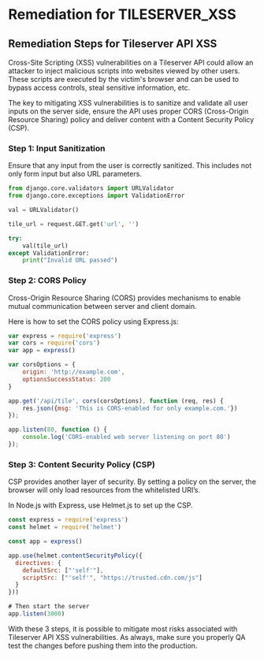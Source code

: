 # Remediation for TILESERVER_XSS

## Remediation Steps for Tileserver API XSS

Cross-Site Scripting (XSS) vulnerabilities on a Tileserver API could allow an attacker to inject malicious scripts into websites viewed by other users. These scripts are executed by the victim's browser and can be used to bypass access controls, steal sensitive information, etc. 

The key to mitigating XSS vulnerabilities is to sanitize and validate all user inputs on the server side, ensure the API uses proper CORS (Cross-Origin Resource Sharing) policy and deliver content with a Content Security Policy (CSP).

### Step 1: Input Sanitization 

Ensure that any input from the user is correctly sanitized. This includes not only form input but also URL parameters. 

```python
from django.core.validators import URLValidator
from django.core.exceptions import ValidationError

val = URLValidator()

tile_url = request.GET.get('url', '')

try:
    val(tile_url)
except ValidationError:
    print("Invalid URL passed")

```

### Step 2: CORS Policy

Cross-Origin Resource Sharing (CORS) provides mechanisms to enable mutual communication between server and client domain. 

Here is how to set the CORS policy using Express.js:

```javascript
var express = require('express')
var cors = require('cors')
var app = express()

var corsOptions = {
    origin: 'http://example.com',
    optionsSuccessStatus: 200 
}

app.get('/api/tile', cors(corsOptions), function (req, res) {
    res.json({msg: 'This is CORS-enabled for only example.com.'})
});

app.listen(80, function () {
    console.log('CORS-enabled web server listening on port 80')
});
```

### Step 3: Content Security Policy (CSP)

CSP provides another layer of security. By setting a policy on the server, the browser will only load resources from the whitelisted URI’s. 

In Node.js with Express, use Helmet.js to set up the CSP.

```javascript
const express = require('express')
const helmet = require('helmet')

const app = express()

app.use(helmet.contentSecurityPolicy({
  directives: {
    defaultSrc: ["'self'"],
    scriptSrc: ["'self'", "https://trusted.cdn.com/js"]
  }
}))

# Then start the server
app.listen(3000)
```

With these 3 steps, it is possible to mitigate most risks associated with Tileserver API XSS vulnerabilities. As always, make sure you properly QA test the changes before pushing them into the production.